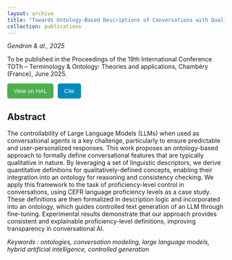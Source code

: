 ```yaml
---
layout: archive
title: "Towards Ontology-Based Descriptions of Conversations with Qualitatively-Defined Concepts"
collection: publications
---
```


_Gendron & al., 2025_
    
To be published in the Proceedings of the 19th International Conference TOTh – Terminology & Ontology: Theories and applications, Chambéry (France), June 2025.

<style>
    form button {
        background-color: #4CAF50; /* Green background color */
        color: white; /* White text color */
        padding: 10px 15px; /* Padding inside the button */
        border: none; /* No border */
        border-radius: 5px; /* Rounded corners */
        cursor: pointer; /* Cursor style on hover */
    }

    /* Style for the second button */
    form:nth-child(2) button {
        background-color: #008CBA; /* Blue background color */
    }

     /* Style for the third button */
    form:nth-child(3) button {
        background-color: #A32CC4; /* Purple background color */
    }
</style>

<td>
    <nobr>
<form style="float: left; width=150px; margin-right: 10px" action="https://hal.science/view/index/docid/5240495" method="get" target="_blank"><button type="submit">View on HAL</button></form> 
<form style="float: none; width=150px; margin-right: 10px" action="https://hal.science/view/index/docid/5240495" method="get" target="_blank"><button type="submit">Cite</button></form>
    </nobr>
</td>

## Abstract

The controllability of Large Language Models (LLMs) when used as conversational agents is a key challenge, particularly to ensure predictable and user-personalized responses. This work proposes an ontology-based approach to formally define conversational features that are typically qualitative in nature. By leveraging a set of linguistic descriptors, we derive quantitative definitions for qualitatively-defined concepts, enabling their integration into an ontology for reasoning and consistency checking. We apply this framework to the task of proficiency-level control in conversations, using CEFR language proficiency levels as a case study. These definitions are then formalized in description logic and incorporated into an ontology, which guides controlled text generation of an LLM through fine-tuning. Experimental results demonstrate that our approach provides consistent and explainable proficiency-level definitions, improving transparency in conversational AI. 

*Keywords : ontologies, conversation modeling, large language models, hybrid artificial intelligence, controlled generation*
